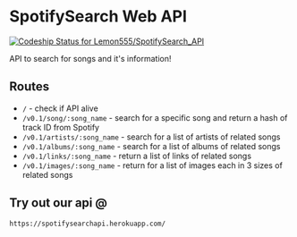 # SpotifySearch Web API
[ ![Codeship Status for Lemon555/SpotifySearch_API](https://codeship.com/projects/1ef7fba0-846f-0134-4b73-22876e02b99f/status?branch=master)](https://codeship.com/projects/183152)

API to search for songs and it's information!

## Routes
* `/` - check if API alive
* `/v0.1/song/:song_name` - search for a specific song and return a hash of track ID from Spotify
* `/v0.1/artists/:song_name` - search for a list of artists of related songs
* `/v0.1/albums/:song_name` - search for a list of albums of related songs
* `/v0.1/links/:song_name` - return a list of links of related songs
* `/v0.1/images/:song_name` - return for a list of images each in 3 sizes of related songs

## Try out our api @
`https://spotifysearchapi.herokuapp.com/`

